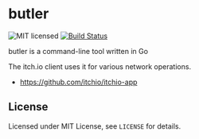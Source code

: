 # butler

![MIT licensed](https://img.shields.io/badge/license-MIT-blue.svg)
[![Build Status](https://ci.itch.ovh/job/butler/badge/icon)](https://ci.itch.ovh/job/butler/)

butler is a command-line tool written in Go

The itch.io client uses it for various network operations.

  * <https://github.com/itchio/itchio-app>

## License

Licensed under MIT License, see `LICENSE` for details.

